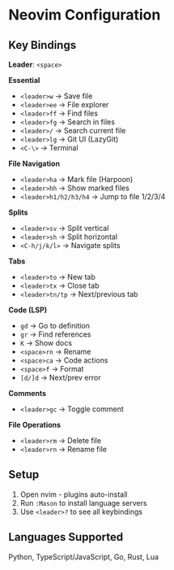 # Neovim Configuration

## Key Bindings

**Leader**: `<space>`

**Essential**
- `<leader>w` → Save file
- `<leader>ee` → File explorer
- `<leader>ff` → Find files
- `<leader>fg` → Search in files
- `<leader>/` → Search current file
- `<leader>lg` → Git UI (LazyGit)
- `<C-\>` → Terminal

**File Navigation**
- `<leader>ha` → Mark file (Harpoon)
- `<leader>hh` → Show marked files
- `<leader>h1/h2/h3/h4` → Jump to file 1/2/3/4

**Splits**
- `<leader>sv` → Split vertical
- `<leader>sh` → Split horizontal
- `<C-h/j/k/l>` → Navigate splits

**Tabs**
- `<leader>to` → New tab
- `<leader>tx` → Close tab
- `<leader>tn/tp` → Next/previous tab

**Code (LSP)**
- `gd` → Go to definition
- `gr` → Find references
- `K` → Show docs
- `<space>rn` → Rename
- `<space>ca` → Code actions
- `<space>f` → Format
- `[d/]d` → Next/prev error

**Comments**
- `<leader>gc` → Toggle comment

**File Operations**
- `<leader>rm` → Delete file
- `<leader>rn` → Rename file

## Setup

1. Open nvim - plugins auto-install
2. Run `:Mason` to install language servers
3. Use `<leader>?` to see all keybindings

## Languages Supported

Python, TypeScript/JavaScript, Go, Rust, Lua